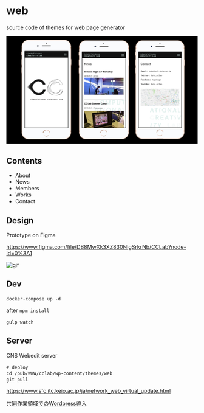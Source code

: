 # web

source code of themes for web page generator

![screenshot](./static/img/screenshots.png)

## Contents

- About
- News
- Members
- Works
- Contact

## Design

Prototype on  Figma

<https://www.figma.com/file/DB8MwXk3XZ830NIgSrkrNb/CCLab?node-id=0%3A1>

![gif](https://i.gyazo.com/a8c4127c76159b2df573beed1f4c7270.gif)

## Dev

```shell
docker-compose up -d
```

after `npm install`

```shell
gulp watch
```

## Server

CNS Webedit server

```shell
# deploy
cd /pub/WWW/cclab/wp-content/themes/web
git pull
```

<https://www.sfc.itc.keio.ac.jp/ja/network_web_virtual_update.html>

[共同作業領域でのWordpress導入](https://www.sfc.itc.keio.ac.jp/ja/network_web_virtual_wordpress.html)
